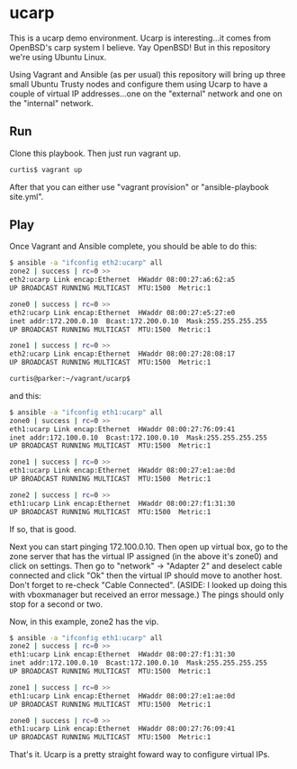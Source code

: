 # ucarp

This is a ucarp demo environment. Ucarp is interesting...it comes from OpenBSD's carp system I believe. Yay OpenBSD! But in this repository we're using Ubuntu Linux.

Using Vagrant and Ansible (as per usual) this repository will bring up three small Ubuntu Trusty nodes and configure them using Ucarp to have a couple of virtual IP addresses...one on the "external" network and one on the "internal" network.

## Run

Clone this playbook. Then just run vagrant up.

```bash
curtis$ vagrant up
```

After that you can either use "vagrant provision" or "ansible-playbook site.yml".

## Play

Once Vagrant and Ansible complete, you should be able to do this:

```bash
$ ansible -a "ifconfig eth2:ucarp" all
zone2 | success | rc=0 >>
eth2:ucarp Link encap:Ethernet  HWaddr 08:00:27:a6:62:a5  
UP BROADCAST RUNNING MULTICAST  MTU:1500  Metric:1

zone0 | success | rc=0 >>
eth2:ucarp Link encap:Ethernet  HWaddr 08:00:27:e5:27:e0  
inet addr:172.200.0.10  Bcast:172.200.0.10  Mask:255.255.255.255
UP BROADCAST RUNNING MULTICAST  MTU:1500  Metric:1

zone1 | success | rc=0 >>
eth2:ucarp Link encap:Ethernet  HWaddr 08:00:27:28:08:17  
UP BROADCAST RUNNING MULTICAST  MTU:1500  Metric:1

curtis@parker:~/vagrant/ucarp$
```

and this:

```bash
$ ansible -a "ifconfig eth1:ucarp" all
zone0 | success | rc=0 >>
eth1:ucarp Link encap:Ethernet  HWaddr 08:00:27:76:09:41  
inet addr:172.100.0.10  Bcast:172.100.0.10  Mask:255.255.255.255
UP BROADCAST RUNNING MULTICAST  MTU:1500  Metric:1

zone1 | success | rc=0 >>
eth1:ucarp Link encap:Ethernet  HWaddr 08:00:27:e1:ae:0d  
UP BROADCAST RUNNING MULTICAST  MTU:1500  Metric:1

zone2 | success | rc=0 >>
eth1:ucarp Link encap:Ethernet  HWaddr 08:00:27:f1:31:30  
UP BROADCAST RUNNING MULTICAST  MTU:1500  Metric:1
```

If so, that is good.

Next you can start pinging 172.100.0.10. Then open up virtual box, go to the zone server that has the virtual IP assigned (in the above it's zone0) and click on settings. Then go to "network" -> "Adapter 2" and deselect cable connected and click "Ok" then the virtual IP should move to another host. Don't forget to re-check "Cable Connected". (ASIDE: I looked up doing this with vboxmanager but received an error message.) The pings should only stop for a second or two.

Now, in this example, zone2 has the vip.

```bash
$ ansible -a "ifconfig eth1:ucarp" all
zone2 | success | rc=0 >>
eth1:ucarp Link encap:Ethernet  HWaddr 08:00:27:f1:31:30  
inet addr:172.100.0.10  Bcast:172.100.0.10  Mask:255.255.255.255
UP BROADCAST RUNNING MULTICAST  MTU:1500  Metric:1

zone1 | success | rc=0 >>
eth1:ucarp Link encap:Ethernet  HWaddr 08:00:27:e1:ae:0d  
UP BROADCAST RUNNING MULTICAST  MTU:1500  Metric:1

zone0 | success | rc=0 >>
eth1:ucarp Link encap:Ethernet  HWaddr 08:00:27:76:09:41  
UP BROADCAST RUNNING MULTICAST  MTU:1500  Metric:1
```

That's it. Ucarp is a pretty straight foward way to configure virtual IPs.
